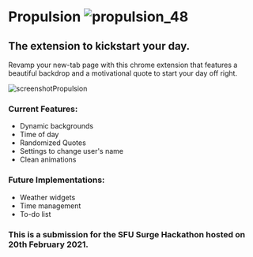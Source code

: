 # Propulsion ![propulsion_48](https://user-images.githubusercontent.com/10060614/108627522-e5460b80-740a-11eb-9c26-f592f4c0bc88.png)

## The extension to kickstart your day.

Revamp your new-tab page with this chrome extension that features a beautiful backdrop and a motivational quote to start your day off right.

![screenshotPropulsion](https://user-images.githubusercontent.com/10060614/108626904-71eeca80-7407-11eb-8984-09a92550892e.PNG)

### Current Features:

- Dynamic backgrounds
- Time of day
- Randomized Quotes
- Settings to change user's name
- Clean animations

### Future Implementations:

- Weather widgets
- Time management
- To-do list

### This is a submission for the SFU Surge Hackathon hosted on 20th February 2021.

